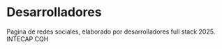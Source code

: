 # Desarrolladores
Pagina de redes sociales, elaborado por desarrolladores  full stack 2025. INTECAP CQH
